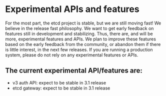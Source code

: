 # Experimental APIs and features

For the most part, the etcd project is stable, but we are still moving fast! We believe in the release fast philosophy. We want to get early feedback on features still in development and stabilizing. Thus, there are, and will be more, experimental features and APIs. We plan to improve these features based on the early feedback from the community, or abandon them if there is little interest, in the next few releases. If you are running a production system, please do not rely on any experimental features or APIs.

## The current experimental API/features are:

- v3 auth API: expect to be stable in 3.1 release
- etcd gateway: expect to be stable in 3.1 release

